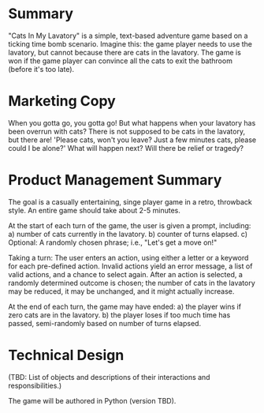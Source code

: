 # Summary

"Cats In My Lavatory" is a simple, text-based adventure game based on a ticking time bomb scenario. Imagine this: the game player needs to use the lavatory, but cannot because there are cats in the lavatory. The game is won if the game player can convince all the cats to exit the bathroom (before it's too late).


# Marketing Copy

When you gotta go, you gotta go! But what happens when your lavatory has been overrun with cats? There is not supposed to be cats in the lavatory, but there are! 'Please cats, won't you leave? Just a few minutes cats, please could I be alone?' What will happen next? Will there be relief or tragedy?


# Product Management Summary

The goal is a casually entertaining, singe player game in a retro, throwback style. An entire game should take about 2-5 minutes. 

At the start of each turn of the game, the user is given a prompt, including: 
	a) number of cats currently in the lavatory.
	b) counter of turns elapsed.
	c) Optional: A randomly chosen phrase; i.e., "Let's get a move on!"

Taking a turn:
The user enters an action, using either a letter or a keyword for each pre-defined action. Invalid actions yield an error message, a list of valid actions, and a chance to select again.
After an action is selected, a randomly determined outcome is chosen; the number of cats in the lavatory may be reduced, it may be unchanged, and it might actually increase. 

At the end of each turn, the game may have ended:
	a) the player wins if zero cats are in the lavatory.
	b) the player loses if too much time has passed, semi-randomly based on number of turns elapsed.


# Technical Design

(TBD: List of objects and descriptions of their interactions and responsibilities.)

The game will be authored in Python (version TBD).
